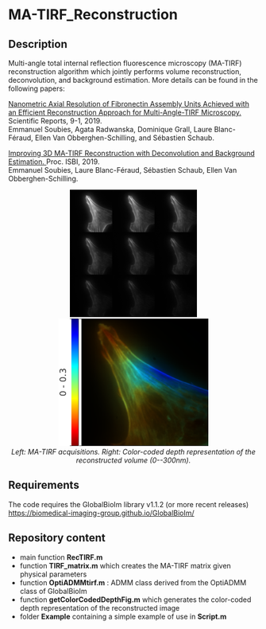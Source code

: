 # MA-TIRF_Reconstruction

## Description

Multi-angle total internal reflection fluorescence microscopy (MA-TIRF) reconstruction algorithm which jointly performs volume reconstruction, deconvolution, and background estimation. More details can be found in the following papers:

<a href="https://www.nature.com/articles/s41598-018-36119-3" target="_blank">Nanometric Axial Resolution of Fibronectin Assembly Units Achieved with an Efficient Reconstruction Approach for Multi-Angle-TIRF Microscopy.</a>
Scientific Reports, 9-1, 2019.  <br />
Emmanuel Soubies, Agata Radwanska, Dominique Grall, Laure Blanc-Féraud, Ellen Van Obberghen-Schilling, and Sébastien Schaub.

<a href="https://hal.inria.fr/hal-02017862" target="_blank">Improving 3D MA-TIRF Reconstruction with Deconvolution and Background Estimation. </a>
Proc. ISBI, 2019. <br />
Emmanuel Soubies, Laure Blanc-Féraud, Sébastien Schaub, Ellen Van Obberghen-Schilling.

<p align="center">
<img height="256" src="https://github.com/esoubies/MA-TIRF_Reconstruction/blob/master/Images/data.png"/>
<img height="256" src="https://github.com/esoubies/MA-TIRF_Reconstruction/blob/master/Images/recons.png"/> <br />
  <em> Left: MA-TIRF acquisitions. Right: Color-coded depth representation of the reconstructed volume (0--300nm).</em>
</p>

## Requirements

The code requires the GlobalBioIm library v1.1.2 (or more recent releases)  https://biomedical-imaging-group.github.io/GlobalBioIm/

## Repository content
* main function **RecTIRF.m** 
* function **TIRF_matrix.m** which creates the MA-TIRF matrix given physical parameters
* function **OptiADMMtirf.m** : ADMM class derived from the OptiADMM class of GlobalBioIm
* function **getColorCodedDepthFig.m** which generates the color-coded depth representation of the reconstructed image
* folder **Example** containing a simple example of use in **Script.m** 
